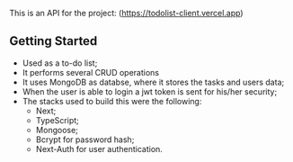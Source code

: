 This is an API for the project: (https://todolist-client.vercel.app)

## Getting Started

 - Used as a to-do list;
 - It performs several CRUD operations
 - It uses MongoDB as databse, where it stores the tasks and users data;
 - When the user is able to login a jwt token is sent for his/her security;
 - The stacks used to build this were the following:
   - Next;
   - TypeScript;
   - Mongoose;
   - Bcrypt for password hash;
   - Next-Auth for user authentication.

